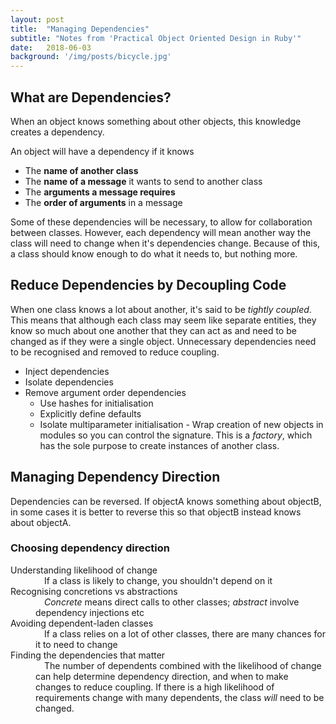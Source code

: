 ```yaml
---
layout: post
title:  "Managing Dependencies"
subtitle: "Notes from 'Practical Object Oriented Design in Ruby'"
date:   2018-06-03
background: '/img/posts/bicycle.jpg'
---
```



## What are Dependencies?

When an object knows something about other objects, this knowledge creates
a dependency.

An object will have a dependency if it knows

* The **name of another class**
* The **name of a message** it wants to send to another class
* The **arguments a message requires**
* The **order of arguments** in a message

Some of these dependencies will be necessary, to allow for collaboration
between classes. However, each dependency will mean another way the class will
need to change when it's dependencies change. Because of this, a class should
know enough to do what it needs to, but nothing more.

## Reduce Dependencies by Decoupling Code

When one class knows a lot about another, it's said to be _tightly coupled_.
This means that although each class may seem like separate entities, they know
so much about one another that they can act as and need to be changed as if
they were a single object. Unnecessary dependencies need to be recognised and
removed to reduce coupling.

* Inject dependencies
* Isolate dependencies
* Remove argument order dependencies
  * Use hashes for initialisation
  * Explicitly define defaults
  * Isolate multiparameter initialisation - Wrap creation of new objects in
  modules so you can control the signature. This is a _factory_, which has the
  sole purpose to create instances of another class.

## Managing Dependency Direction

Dependencies can be reversed. If objectA knows something about objectB, in some
cases it is better to reverse this so that objectB instead knows about objectA.

### Choosing dependency direction

<dl>
  <dt>Understanding likelihood of change</dt>
  <dd>
    &emsp;If a class is likely to change, you shouldn't depend on it
  </dd>

  <dt>Recognising concretions vs abstractions</dt>
  <dd>
    &emsp;<i>Concrete</i> means direct calls to other classes; <i>abstract</i> involve dependency injections etc
  </dd>

  <dt>Avoiding dependent-laden classes</dt>
  <dd>
    &emsp;If a class relies on a lot of other classes, there are many chances for it to need to change
  </dd>

  <dt>Finding the dependencies that matter</dt>
  <dd>
    &emsp;The number of dependents combined with the likelihood of change can
    help determine dependency direction, and when to make changes to reduce coupling. If there is a high likelihood of requirements change with many
    dependents, the class <i>will</i> need to be changed.
  </dd>
</dl>
